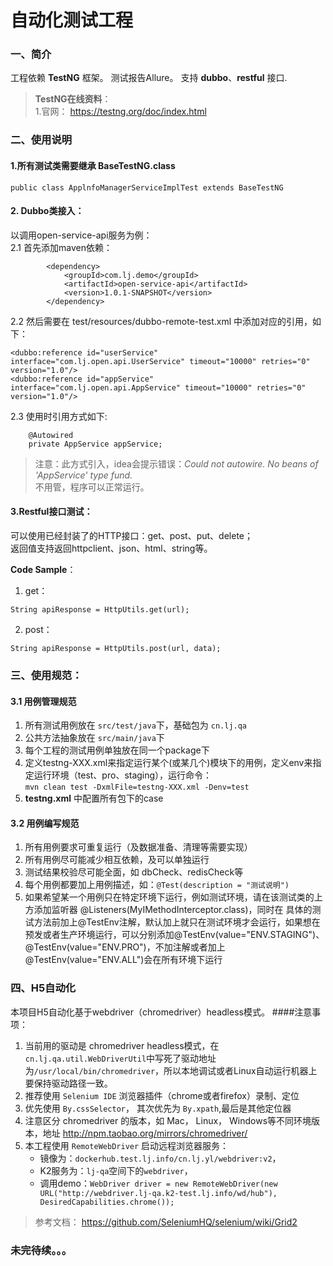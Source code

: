 # 自动化测试工程
### 一、简介
工程依赖 **TestNG** 框架。 
测试报告Allure。
支持 **dubbo**、**restful** 接口.

>**TestNG在线资料**：  
>1.官网： https://testng.org/doc/index.html

### 二、使用说明
#### 1.所有测试类需要继承 BaseTestNG.class
```
public class ApplnfoManagerServiceImplTest extends BaseTestNG
```
#### 2. Dubbo类接入：

以调用open-service-api服务为例：  
2.1 首先添加maven依赖：
```$xslt
        <dependency>
            <groupId>com.lj.demo</groupId>
            <artifactId>open-service-api</artifactId>
            <version>1.0.1-SNAPSHOT</version>
        </dependency>
```
2.2 然后需要在 test/resources/dubbo-remote-test.xml 中添加对应的引用，如下：
```$xslt
<dubbo:reference id="userService"  interface="com.lj.open.api.UserService" timeout="10000" retries="0" version="1.0"/>
<dubbo:reference id="appService"  interface="com.lj.open.api.AppService" timeout="10000" retries="0" version="1.0"/>
```
2.3 使用时引用方式如下:
```$xslt
    @Autowired
    private AppService appService;
```
>注意：此方式引入，idea会提示错误：_Could not autowire. No beans of 'AppService' type fund._   
不用管，程序可以正常运行。

#### 3.Restful接口测试：
可以使用已经封装了的HTTP接口：get、post、put、delete；     
返回值支持返回httpclient、json、html、string等。

**Code Sample**：
1. get：
```$xslt
String apiResponse = HttpUtils.get(url);
```

2. post：
```$xslt
String apiResponse = HttpUtils.post(url, data);
```

### 三、使用规范：
#### 3.1 用例管理规范
1. 所有测试用例放在 `src/test/java`下，基础包为 `cn.lj.qa`
2. 公共方法抽象放在 `src/main/java`下
3. 每个工程的测试用例单独放在同一个package下
4. 定义testng-XXX.xml来指定运行某个(或某几个)模块下的用例，定义env来指定运行环境（test、pro、staging），运行命令：  
   `mvn clean test -DxmlFile=testng-XXX.xml -Denv=test
   `
5. **testng.xml** 中配置所有包下的case

#### 3.2 用例编写规范
1. 所有用例要求可重复运行（及数据准备、清理等需要实现）
2. 所有用例尽可能减少相互依赖，及可以单独运行
3. 测试结果校验尽可能全面，如 dbCheck、redisCheck等
4. 每个用例都要加上用例描述，如：`@Test(description = "测试说明")`
5. 如果希望某一个用例只在特定环境下运行，例如测试环境，请在该测试类的上方添加监听器 @Listeners(MyIMethodInterceptor.class)，同时在
   具体的测试方法前加上@TestEnv注解，默认加上就只在测试环境才会运行，如果想在预发或者生产环境运行，可以分别添加@TestEnv(value="ENV.STAGING")、
   @TestEnv(value="ENV.PRO")，不加注解或者加上@TestEnv(value="ENV.ALL")会在所有环境下运行


### 四、H5自动化
本项目H5自动化基于webdriver（chromedriver）headless模式。
####注意事项：
1. 当前用的驱动是 chromedriver headless模式，在 `cn.lj.qa.util.WebDriverUtil`中写死了驱动地址为`/usr/local/bin/chromedriver`，所以本地调试或者Linux自动运行机器上要保持驱动路径一致。
2. 推荐使用 ``Selenium IDE`` 浏览器插件（chrome或者firefox）录制、定位
3. 优先使用 `By.cssSelector`， 其次优先为 ``By.xpath``,最后是其他定位器
4. 注意区分 chromedriver 的版本，如 Mac， Linux， Windows等不同环境版本，地址 http://npm.taobao.org/mirrors/chromedriver/
5. 本工程使用 `RemoteWebDriver` 启动远程浏览器服务：
    - 镜像为：`dockerhub.test.lj.info/cn.lj.yl/webdriver:v2`，
    - K2服务为：`lj-qa`空间下的`webdriver`，
    - 调用demo：``WebDriver driver = new RemoteWebDriver(new URL("http://webdriver.lj-qa.k2-test.lj.info/wd/hub"), DesiredCapabilities.chrome());``

>参考文档：
https://github.com/SeleniumHQ/selenium/wiki/Grid2

### 未完待续。。。
